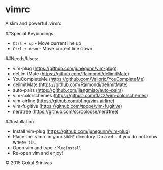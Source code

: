 # vimrc

A slim and powerful .vimrc.

##Special Keybindings

* `Ctrl + up` - Move current line up
* `Ctrl + down` - Move current line down

##Needs/Uses:

* vim-plug (https://github.com/junegunn/vim-plug)
* deLimitMate (https://github.com/Raimondi/delimitMate)
* YouCompleteMe (https://github.com/Valloric/YouCompleteMe) 
* delimitMate (https://github.com/Raimondi/delimitMate)
* auto-pairs (https://github.com/jiangmiao/auto-pairs)
* vim-colorschemes (https://github.com/flazz/vim-colorschemes)
* vim-airline (https://github.com/bling/vim-airline)
* vim-fugitive (https://github.com/tpope/vim-fugitive)
* nerdtree (https://github.com/scrooloose/nerdtree)

##Installation

* Install vim-plug (https://github.com/junegunn/vim-plug)
* Place the .vimrc in your `$HOME` directory. Do a `cd ~` if you do not know where it is.
* Open vim and type `:PlugInstall` 
* Re-open vim and enjoy!

:copyright: 2015 Gokul Srinivas
